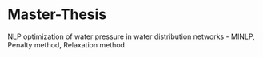 # Master-Thesis
NLP optimization of water pressure in water distribution networks - MINLP, Penalty method, Relaxation method
